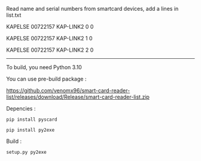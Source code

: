 Read name and serial numbers from smartcard devices, add a lines in list.txt


KAPELSE 00722157 KAP-LINK2 0 0

KAPELSE 00722157 KAP-LINK2 1 0

KAPELSE 00722157 KAP-LINK2 2 0

----------------------------------------------------------------------------------------------------------------------

To build, you need Python 3.10


You can use pre-build package :

https://github.com/venomx96/smart-card-reader-list/releases/download/Release/smart-card-reader-list.zip



Depencies :

```pip install pyscard```

```pip install py2exe```

Build : 

```setup.py py2exe```
